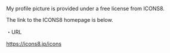 My profile picture is provided under a free license from ICONS8.

The link to the ICONS8 homepage is below.

・URL

https://icons8.jp/icons
